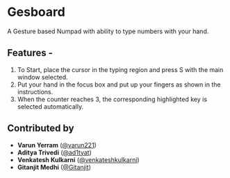 # Gesboard
A Gesture based Numpad with ability to type numbers with your hand. 

## Features - 
1. To Start, place the cursor in the typing region and press S with the main window selected.
2. Put your hand in the focus box and put up your fingers as shown in the instructions.
3. When the counter reaches 3, the corresponding highlighted key is selected automatically.

## Contributed by
- **Varun Yerram** ([@varun221](https://github.com/Varun221))
- **Aditya Trivedi** ([@ad1tyat](https://github.com/ad1tyat))
- **Venkatesh Kulkarni** ([@venkateshkulkarni](https://github.com/venkatesh-kulkarni))
- **Gitanjit Medhi** ([@Gitanjit](https://github.com/Gitanjit))
